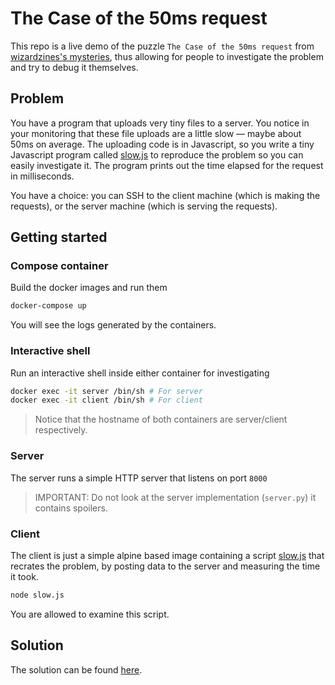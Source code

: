 # The Case of the 50ms request

This repo is a live demo of the puzzle `The Case of the 50ms request` from [wizardzines's mysteries](https://mysteries.wizardzines.com/), thus allowing for people to investigate the problem and try to debug it themselves.

## Problem 
You have a program that uploads very tiny files to a server. You notice in your monitoring that these file uploads are a little slow — maybe about 50ms on average.
The uploading code is in Javascript, so you write a tiny Javascript program called [slow.js](client/slow.js) to reproduce the problem so you can easily investigate it. The program prints out the time elapsed for the request in milliseconds.

You have a choice: you can SSH to the client machine (which is making the requests), or the server machine (which is serving the requests).

## Getting started

### Compose container

Build the docker images and run them

```bash
docker-compose up
```

You will see the logs generated by the containers.

### Interactive shell

Run an interactive shell inside either container for investigating

```bash
docker exec -it server /bin/sh # For server
docker exec -it client /bin/sh # For client
```

> Notice that the hostname of both containers are server/client respectively.

### Server

The server runs a simple HTTP server that listens on port `8000`

> IMPORTANT: Do not look at the server implementation (`server.py`) it contains spoilers.

### Client

The client is just a simple alpine based image containing a script [slow.js](client/slow.js)
that recrates the problem, by posting data to the server and measuring the time it took.

```bash
node slow.js
```

You are allowed to examine this script.

## Solution

The solution can be found [here](SOLUTION.md).
